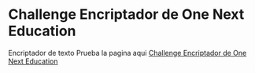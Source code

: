 # Challenge Encriptador de One Next Education
Encriptador de texto 
Prueba la pagina aqui
[Challenge Encriptador de One Next Education](https://juan-matias.github.io/one-challange-encriptador-text/)
